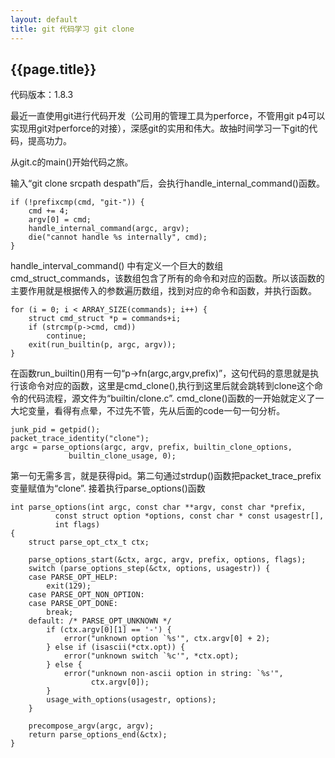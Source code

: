 ```yaml
---
layout: default
title: git 代码学习 git clone
---
```


{{page.title}}
-------------------

代码版本：1.8.3

最近一直使用git进行代码开发（公司用的管理工具为perforce，不管用git p4可以实现用git对perforce的对接），深感git的实用和伟大。故抽时间学习一下git的代码，提高功力。

从git.c的main()开始代码之旅。

输入“git clone srcpath despath”后，会执行handle_internal_command()函数。

	if (!prefixcmp(cmd, "git-")) {
		cmd += 4;
		argv[0] = cmd;
		handle_internal_command(argc, argv);
		die("cannot handle %s internally", cmd);
	}

handle_interval_command() 中有定义一个巨大的数组cmd_struct_commands，该数组包含了所有的命令和对应的函数。所以该函数的主要作用就是根据传入的参数遍历数组，找到对应的命令和函数，并执行函数。

	for (i = 0; i < ARRAY_SIZE(commands); i++) {
		struct cmd_struct *p = commands+i;
		if (strcmp(p->cmd, cmd))
			continue;
		exit(run_builtin(p, argc, argv));
	}

在函数run_builtin()用有一句“p->fn(argc,argv,prefix)”，这句代码的意思就是执行该命令对应的函数，这里是cmd_clone(),执行到这里后就会跳转到clone这个命令的代码流程，源文件为“builtin/clone.c”. 
cmd_clone()函数的一开始就定义了一大坨变量，看得有点晕，不过先不管，先从后面的code一句一句分析。

	junk_pid = getpid();
	packet_trace_identity("clone");
	argc = parse_options(argc, argv, prefix, builtin_clone_options,
			     builtin_clone_usage, 0);

第一句无需多言，就是获得pid。第二句通过strdup()函数把packet_trace_prefix 变量赋值为“clone”. 接着执行parse_options()函数
	
	int parse_options(int argc, const char **argv, const char *prefix,
			  const struct option *options, const char * const usagestr[],
			  int flags)
	{
		struct parse_opt_ctx_t ctx;
	
		parse_options_start(&ctx, argc, argv, prefix, options, flags);
		switch (parse_options_step(&ctx, options, usagestr)) {
		case PARSE_OPT_HELP:
			exit(129);
		case PARSE_OPT_NON_OPTION:
		case PARSE_OPT_DONE:
			break;
		default: /* PARSE_OPT_UNKNOWN */
			if (ctx.argv[0][1] == '-') {
				error("unknown option `%s'", ctx.argv[0] + 2);
			} else if (isascii(*ctx.opt)) {
				error("unknown switch `%c'", *ctx.opt);
			} else {
				error("unknown non-ascii option in string: `%s'",
				      ctx.argv[0]);
			}
			usage_with_options(usagestr, options);
		}
	
		precompose_argv(argc, argv);
		return parse_options_end(&ctx);
	}
